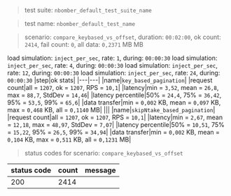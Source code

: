 > test suite: `nbomber_default_test_suite_name`

> test name: `nbomber_default_test_name`

> scenario: `compare_keybased_vs_offset`, duration: `00:02:00`, ok count: `2414`, fail count: `0`, all data: `0,2371` MB MB

load simulation: `inject_per_sec`, rate: `1`, during: `00:00:30`
load simulation: `inject_per_sec`, rate: `4`, during: `00:00:30`
load simulation: `inject_per_sec`, rate: `12`, during: `00:00:30`
load simulation: `inject_per_sec`, rate: `24`, during: `00:00:30`
|step|ok stats|
|---|---|
|name|`key_based_pagination`|
|request count|all = `1207`, ok = `1207`, RPS = `10,1`|
|latency|min = `3,52`, mean = `26,8`, max = `88,7`, StdDev = `14,46`|
|latency percentile|50% = `24,4`, 75% = `36,42`, 95% = `53,5`, 99% = `65,6`|
|data transfer|min = `0,002` KB, mean = `0,097` KB, max = `0,468` KB, all = `0,1140` MB|
|||
|name|`skipNtake_based_pagination`|
|request count|all = `1207`, ok = `1207`, RPS = `10,1`|
|latency|min = `2,67`, mean = `12,18`, max = `48,97`, StdDev = `7,07`|
|latency percentile|50% = `10,51`, 75% = `15,22`, 95% = `26,5`, 99% = `34,94`|
|data transfer|min = `0,002` KB, mean = `0,104` KB, max = `0,511` KB, all = `0,1231` MB|
> status codes for scenario: `compare_keybased_vs_offset`

|status code|count|message|
|---|---|---|
|200|2414||

